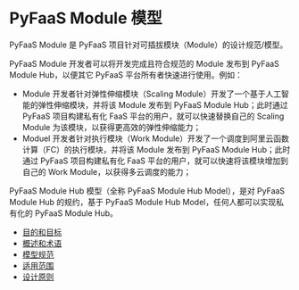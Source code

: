 # PyFaaS Module 模型

PyFaaS Module 是 PyFaaS 项目针对可插拔模块（Module）的设计规范/模型。



PyFaaS Module 开发者可以将开发完成且符合规范的 Module 发布到 PyFaaS Module Hub，以便其它 PyFaaS 平台所有者快速进行使用。例如：
- Module 开发者针对弹性伸缩模块（Scaling Module）开发了一个基于人工智能的弹性伸缩模块，并将该 Module 发布到 PyFaaS Module Hub；此时通过 PyFaaS 项目构建私有化 FaaS 平台的用户，就可以快速替换自己的 Scaling Module 为该模块，以获得更高效的弹性伸缩能力；
- Moduel 开发者针对执行模块（Work Module）开发了一个调度到阿里云函数计算（FC）的执行模块，并将该 Module 发布到 PyFaaS Module Hub；此时通过 PyFaaS 项目构建私有化 FaaS 平台的用户，就可以快速将该模块增加到自己的 Work Module，以获得多云调度的能力；

PyFaaS Module Hub 模型（全称 PyFaaS Module Hub Model），是对 PyFaaS Module Hub 的规约，基于 PyFaaS Module Hub Model，任何人都可以实现私有化的 PyFaaS Module Hub。

- [目的和目标](./1.purpose_and_goals.md)
- [概述和术语](./2.overview_and_terminology.md)
- [模型规范](./3.module_model.md)
- [适用范围](./4.application_scopes.md)
- [设计原则](./5.design_principles.md)